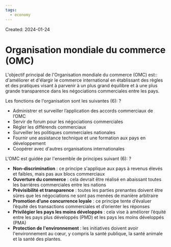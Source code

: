 ```yaml
---
tags:
  - economy
---
```

Created: 2024-01-24

# Organisation mondiale du commerce (OMC)

L'objectif principal de l'Organisation mondiale du commerce (OMC) est:: d'améliorer et d'élargir le commerce international en établissant des règles et des pratiques visant à parvenir à un plus grand équilibre et à une plus grande transparence dans les négociations commerciales entre les pays.
<!--SR:!2024-02-16,12,230-->

Les fonctions de l'organisation sont les suivantes (6):
?
- Administrer et surveiller l’application des accords commerciaux de l’OMC
- Servir de forum pour les négociations commerciales
- Régler les différends commerciaux
- Surveiller les politiques commerciales nationales
- Fournir une assistance technique et une formation aux pays en développement
- Coopérer avec d'autres organisations internationales
<!--SR:!2024-02-06,4,210-->

L'OMC est guidée par l'ensemble de principes suivant (6):
?
- **Non-discrimination** : ce principe s'applique aux pays à revenus élevés et faibles, mais pas aux blocs commerciaux
- **Ouverture du commerce** : cela devrait être réalisé en abaissant toutes les barrières commerciales entre les nations
- **Prévisibilité et transparence** : toutes les parties prenantes doivent être sûres que les négociations ne sont pas menées de manière arbitraire
- **Promotion d’une concurrence loyale** : ce principe tente d’évaluer l’équité des transactions commerciales et d’orienter les réponses
- **Privilégier les pays les moins développés** : cela vise à améliorer l’équité entre les pays plus développés (PMD) et les pays les moins développés (PMA)
- **Protection de l'environnement** : les initiatives doivent avoir l'environnement au cœur, y compris la santé publique, la santé animale et la santé des plantes.
<!--SR:!2024-02-13,9,210-->